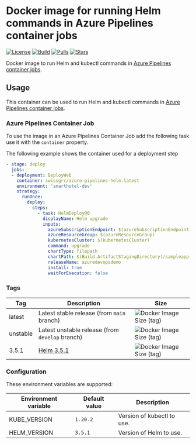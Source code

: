 # Docker image for running Helm commands in Azure Pipelines container jobs

[![License](https://img.shields.io/badge/license-MIT-blue.svg?style=flat-square)](https://github.com/swissgrc/docker-azure-pipelines-helm/blob/main/LICENSE) [![Build](https://img.shields.io/docker/cloud/build/swissgrc/azure-pipelines-helm.svg?style=flat-square)](https://hub.docker.com/r/swissgrc/azure-pipelines-helm/builds) [![Pulls](https://img.shields.io/docker/pulls/swissgrc/azure-pipelines-helm.svg?style=flat-square)](https://hub.docker.com/r/swissgrc/azure-pipelines-helm) [![Stars](https://img.shields.io/docker/stars/swissgrc/azure-pipelines-helm.svg?style=flat-square)](https://hub.docker.com/r/swissgrc/azure-pipelines-helm)

Docker image to run Helm and kubectl commands in [Azure Pipelines container jobs].

## Usage

This container can be used to run Helm and kubectl commands in [Azure Pipelines container jobs].

### Azure Pipelines Container Job

To use the image in an Azure Pipelines Container Job add the following task use it with the `container` property.

The following example shows the container used for a deployment step

```yaml
- stage: deploy
  jobs:
  - deployment: DeployWeb
    container: swissgrc/azure-pipelines-helm:latest
    environment: 'smarthotel-dev'
    strategy:
      runOnce:
        deploy:
          steps:
            - task: HelmDeploy@0
              displayName: Helm upgrade
              inputs:
                azureSubscriptionEndpoint: $(azureSubscriptionEndpoint)
                azureResourceGroup: $(azureResourceGroup)
                kubernetesCluster: $(kubernetesCluster)
                command: upgrade
                chartType: filepath
                chartPath: $(Build.ArtifactStagingDirectory)/sampleapp-v0.2.0.tgz
                releaseName: azuredevopsdemo
                install: true
                waitForExecution: false
```

### Tags

| Tag      | Description                                                                             | Size                                                                                                                          |
|----------|-----------------------------------------------------------------------------------------|-------------------------------------------------------------------------------------------------------------------------------|
| latest   | Latest stable release (from `main` branch)                                              | ![Docker Image Size (tag)](https://img.shields.io/docker/image-size/swissgrc/azure-pipelines-helm/latest?style=flat-square)   |
| unstable | Latest unstable release (from `develop` branch)                                         | ![Docker Image Size (tag)](https://img.shields.io/docker/image-size/swissgrc/azure-pipelines-helm/unstable?style=flat-square) |
| 3.5.1    | [Helm 3.5.1](https://github.com/helm/helm/releases/tag/v3.5.1)                          | ![Docker Image Size (tag)](https://img.shields.io/docker/image-size/swissgrc/azure-pipelines-helm/3.5.1?style=flat-square)    |

### Configuration

These environment variables are supported:

| Environment variable | Default value | Description                |
|----------------------|---------------|----------------------------|
| KUBE_VERSION         | `1.20.2`      | Version of kubectl to use. |
| HELM_VERSION         | `3.5.1`       | Version of Helm to use.    |

[Azure Pipelines container jobs]: https://docs.microsoft.com/en-us/azure/devops/pipelines/process/container-phases
